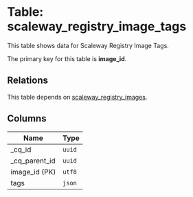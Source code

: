 # Table: scaleway_registry_image_tags

This table shows data for Scaleway Registry Image Tags.

The primary key for this table is **image_id**.

## Relations

This table depends on [scaleway_registry_images](scaleway_registry_images.md).

## Columns

| Name          | Type          |
| ------------- | ------------- |
|_cq_id|`uuid`|
|_cq_parent_id|`uuid`|
|image_id (PK)|`utf8`|
|tags|`json`|